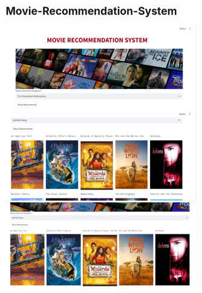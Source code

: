 ﻿# Movie-Recommendation-System
![screenshot](screenshot/pic1.png)
![screenshot](screenshot/pic2.png)
![screenshot](screenshot/pic3.png)

